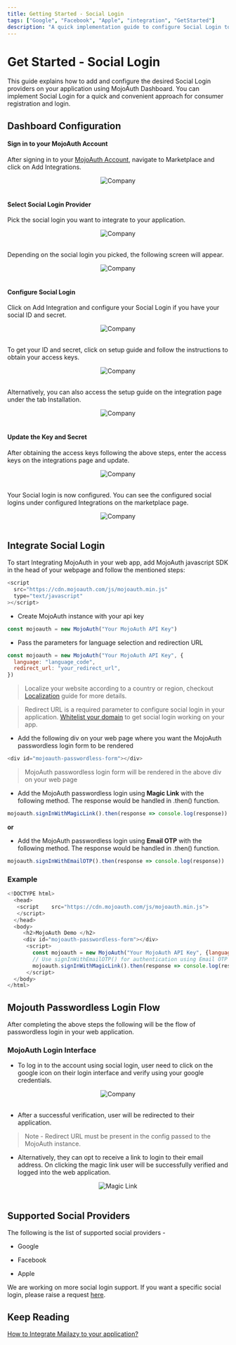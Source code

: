 ```yaml
---
title: Getting Started - Social Login
tags: ["Google", "Facebook", "Apple", "integration", "GetStarted"]
description: "A quick implementation guide to configure Social Login to authenticate your users."
---
```


# Get Started - Social Login

This guide explains how to add and configure the desired Social Login providers on your application using MojoAuth Dashboard. You can implement Social Login for a quick and convenient approach for consumer registration and login.

## Dashboard Configuration

#### Sign in to your MojoAuth Account

After signing in to your [MojoAuth Account](https://mojoauth.com/dashboard/overview), navigate to Marketplace and click on Add Integrations.

<div style="text-align:center">
  <img src="./images/marketplace.png" alt="Company" />
</div>
<br/>

#### Select Social Login Provider

Pick the social login you want to integrate to your application.

<div style="text-align:center">
  <img src="./images/integrations.png" alt="Company" />
</div>
<br/>

Depending on the social login you picked, the following screen will appear.

<div style="text-align:center">
  <img src="./images/google-page.png" alt="Company" />
</div>
<br/>

#### Configure Social Login

Click on Add Integration and configure your Social Login if you have your social ID and secret.

<div style="text-align:center">
  <img src="./images/google-configuration-update.png" alt="Company" />
</div>
<br/>

To get your ID and secret, click on setup guide and follow the instructions to obtain your access keys.

<div style="text-align:center">
  <img src="./images/google-configuration-setup.png" alt="Company" />
</div>
<br/>

Alternatively, you can also access the setup guide on the integration page under the tab Installation.

<div style="text-align:center">
  <img src="./images/google-installation.png" alt="Company" />
</div>
<br/>

#### Update the Key and Secret

After obtaining the access keys following the above steps, enter the access keys on the integrations page and update.

<div style="text-align:center">
  <img src="./images/google-configuration-update.png" alt="Company" />
</div>
<br/>

Your Social login is now configured. You can see the configured social logins under configured Integrations on the marketplace page.

<div style="text-align:center">
  <img src="./images/configured-integrations.png" alt="Company" />
</div>
<br/>

## Integrate Social Login

To start Integrating MojoAuth in your web app, add MojoAuth javascript SDK in the head of your webpage and follow the mentioned steps:

```js
<script
  src="https://cdn.mojoauth.com/js/mojoauth.min.js"
  type="text/javascript"
></script>
```

- Create MojoAuth instance with your api key

```js
const mojoauth = new MojoAuth("Your MojoAuth API Key")
```

- Pass the parameters for language selection and redirection URL

```js
const mojoauth = new MojoAuth("Your MojoAuth API Key", {
  language: "language_code",
  redirect_url: "your_redirect_url",
})
```
> Localize your website according to a country or region, checkout [Localization](/configurations/localization/) guide for more details.

> Redirect URL is a required parameter to configure social login in your application. [Whitelist your domain](/configurations/redirection/) to get social login working on your app.

- Add the following div on your web page where you want the MojoAuth passwordless login form to be rendered

```js
<div id="mojoauth-passwordless-form"></div>
```

> MojoAuth passwordless login form will be rendered in the above div on your web page

- Add the MojoAuth passwordless login using **Magic Link** with the following method. The response would be handled in .then() function.

```js
mojoauth.signInWithMagicLink().then(response => console.log(response))
```

**or**

- Add the MojoAuth passwordless login using **Email OTP** with the following method. The response would be handled in .then() function.

```js
mojoauth.signInWithEmailOTP().then(response => console.log(response))
```

### Example

```js
<!DOCTYPE html>
  <head>
   <script    src="https://cdn.mojoauth.com/js/mojoauth.min.js">
   </script>
  </head>
  <body>
     <h2>MojoAuth Demo </h2>
     <div id="mojoauth-passwordless-form"></div>
      <script>
        const mojoauth = new MojoAuth("Your MojoAuth API Key", {language:"en", redirect_url:"https://www.example.com"});
        // Use signInWithEmailOTP() for authentication using Email OTP
        mojoauth.signInWithMagicLink().then(response => console.log(response));
      </script>
  </body>
</html>
```

## Mojouth Passwordless Login Flow

After completing the above steps the following will be the flow of passwordless login in your web application.

### MojoAuth Login Interface

- To log in to the account using social login, user need to click on the google icon on their login interface and verify using your google credentials.

<div style="text-align:center">
  <img src="./images/google-passwordless-form.png" alt="Company" />
</div>
<br/>

- After a successful verification, user will be redirected to their application.

> Note - Redirect URL must be present in the config passed to the MojoAuth instance.

- Alternatively, they can opt to receive a link to login to their email address. On clicking the magic link user will be successfully verified and logged into the web application.

<div style="text-align:center">
  <img src="../../assets/common-images/magic-link.png" alt="Magic Link" />
</div>
<br/>

## Supported Social Providers

The following is the list of supported social providers -

- Google

- Facebook

- Apple

We are working on more social login support. If you want a specific social login, please raise a request [here](https://mojoauthassist.freshdesk.com/support/tickets/new).

## Keep Reading

[How to Integrate Mailazy to your application?](/howto/email-whitelisting/)
